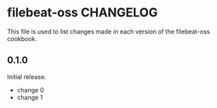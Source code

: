# filebeat-oss CHANGELOG

This file is used to list changes made in each version of the filebeat-oss cookbook.

## 0.1.0

Initial release.

- change 0
- change 1
